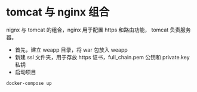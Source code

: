 # tomcat 与 nginx 组合

nignx 与 tomcat 的组合，nginx 用于配置 https 和路由功能， tomcat 负责服务器。

*   首先，建立 weapp 目录，将 war 包放入 weapp
*   新建 ssl 文件夹，用于存放 https 证书，full\_chain.pem 公钥和 private.key 私钥
*   启动项目

<!---->

    docker-compose up
